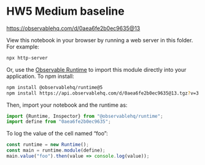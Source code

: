 # HW5 Medium baseline

https://observablehq.com/d/0aea6fe2b0ec9635@13

View this notebook in your browser by running a web server in this folder. For
example:

~~~sh
npx http-server
~~~

Or, use the [Observable Runtime](https://github.com/observablehq/runtime) to
import this module directly into your application. To npm install:

~~~sh
npm install @observablehq/runtime@5
npm install https://api.observablehq.com/d/0aea6fe2b0ec9635@13.tgz?v=3
~~~

Then, import your notebook and the runtime as:

~~~js
import {Runtime, Inspector} from "@observablehq/runtime";
import define from "0aea6fe2b0ec9635";
~~~

To log the value of the cell named “foo”:

~~~js
const runtime = new Runtime();
const main = runtime.module(define);
main.value("foo").then(value => console.log(value));
~~~
